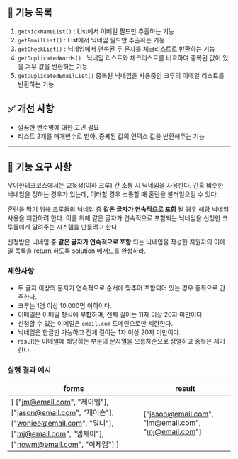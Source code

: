 ## 📝 기능 목록

1. `getNickNameList()` : List에서 이메일 필드만 추출하는 기능
2. `getEmailList()` : List에서 닉네임 필드만 추출하는 기능
3. `getCheckList()` : 닉네임에서 연속된 두 문자를 체크리스트로 반환하는 기능
4. `getDuplicatedWords()` : 닉네임 리스트와 체크리스트를 비교하여 중복된 값이 있을 겨우 값을 반환하는 기능
5. `getDuplicatedEmailList()` 중복된 닉네임을 사용중인 크루의 이메일 리스트를 반환하는 기능

## ✅ 개선 사항
* 깔끔한 변수명에 대한 고민 필요
* 리스트 2개를 매개변수로 받아, 중복된 값의 인덱스 값을 반환해주는 기능

---

## 🚀 기능 요구 사항

우아한테크코스에서는 교육생(이하 크루) 간 소통 시 닉네임을 사용한다. 간혹 비슷한 닉네임을 정하는 경우가 있는데, 이러할 경우 소통할 때 혼란을 불러일으킬 수 있다.

혼란을 막기 위해 크루들의 닉네임 중 **같은 글자가 연속적으로 포함** 될 경우 해당 닉네임 사용을 제한하려 한다. 이를 위해 같은 글자가 연속적으로 포함되는 닉네임을 신청한 크루들에게 알려주는 시스템을 만들려고 한다.


신청받은 닉네임 중 **같은 글자가 연속적으로 포함** 되는 닉네임을 작성한 지원자의 이메일 목록을 return 하도록 solution 메서드를 완성하라.

### 제한사항

- 두 글자 이상의 문자가 연속적으로 순서에 맞추어 포함되어 있는 경우 중복으로 간주한다.
- 크루는 1명 이상 10,000명 이하이다.
- 이메일은 이메일 형식에 부합하며, 전체 길이는 11자 이상 20자 미만이다.
- 신청할 수 있는 이메일은 `email.com` 도메인으로만 제한한다.
- 닉네임은 한글만 가능하고 전체 길이는 1자 이상 20자 미만이다.
- result는 이메일에 해당하는 부분의 문자열을 오름차순으로 정렬하고 중복은 제거한다.

### 실행 결과 예시

| forms | result |
| --- | --- |
| [ ["jm@email.com", "제이엠"], ["jason@email.com", "제이슨"], ["woniee@email.com", "워니"], ["mj@email.com", "엠제이"], ["nowm@email.com", "이제엠"] ] | ["jason@email.com", "jm@email.com", "mj@email.com"] |
